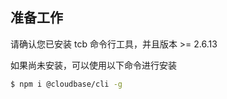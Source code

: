 ## 准备工作

请确认您已安装 tcb 命令行工具，并且版本 >= 2.6.13

如果尚未安装，可以使用以下命令进行安装

```sh
$ npm i @cloudbase/cli -g
```
